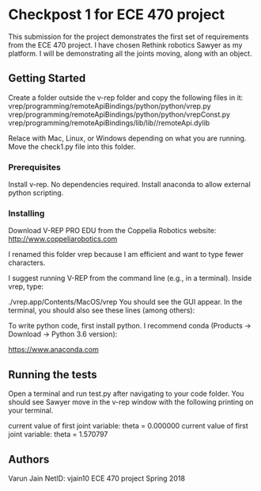 # Checkpost 1 for ECE 470 project

This submission for the project demonstrates the first set of requirements from the ECE 470 project. I have chosen Rethink robotics Sawyer as my platform. I will be demonstrating all the joints moving, along with an object. 

## Getting Started


Create a folder outside the v-rep folder and copy the following files in it:
vrep/programming/remoteApiBindings/python/python/vrep.py
vrep/programming/remoteApiBindings/python/python/vrepConst.py
vrep/programming/remoteApiBindings/lib/lib/<system>/remoteApi.dylib

Relace <system> with Mac, Linux, or Windows depending on what you are running. 
Move the check1.py file into this folder. 

### Prerequisites
Install v-rep. No dependencies required. Install anaconda to allow external python scripting. 

### Installing

Download V-REP PRO EDU from the Coppelia Robotics website:
http://www.coppeliarobotics.com

I renamed this folder vrep because I am efficient and want to type fewer characters.

I suggest running V-REP from the command line (e.g., in a terminal). Inside vrep, type:

./vrep.app/Contents/MacOS/vrep
You should see the GUI appear. In the terminal, you should also see these lines (among others):

To write python code, first install python. I recommend conda (Products -> Download -> Python 3.6 version):

https://www.anaconda.com

## Running the tests

Open a terminal and run test.py after navigating to your code folder. You should see Sawyer move in the v-rep window with the following printing on your terminal.

current value of first joint variable: theta = 0.000000
current value of first joint variable: theta = 1.570797



## Authors

Varun Jain
NetID: vjain10
ECE 470 project
Spring 2018


